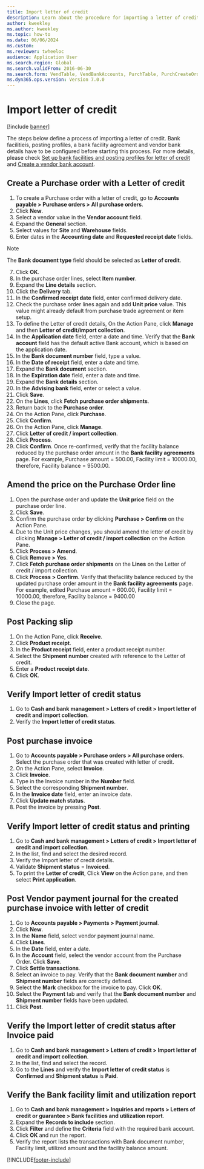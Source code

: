 ```yaml
--- 
title: Import letter of credit
description: Learn about the procedure for importing a letter of credit, including a step-by-step process for creating a purchase order with a letter of credit. 
author: kweekley
ms.author: kweekley
ms.topic: how-to
ms.date: 06/06/2024
ms.custom:
ms.reviewer: twheeloc 
audience: Application User 
ms.search.region: Global
ms.search.validFrom: 2016-06-30
ms.search.form: VendTable, VendBankAccounts, PurchTable, PurchCreateOrder, InventItemIdLookupPurchase, BankLCImport,  PurchEditLines, VendEditInvoice, SrsReportViewerForm, LedgerJournalTable, LedgerJournalTransVendPaym, VendOpenTrans, SysQueryForm, BankAccountTableLookUp
ms.dyn365.ops.version: Version 7.0.0 
---
```


# Import letter of credit

[!include [banner](../../includes/banner.md)]

The steps below define a process of importing a letter of credit. Bank facilitieis, posting profiles, a bank facility agreement and vendor bank details have to be configured before starting this process. For more details, please check [Set up bank facilities and posting profiles for letter of credit](set-up-bank-facilities-posting-profiles-letter-credit.md) and [Create a vendor bank account](https://learn.microsoft.com/en-us/dynamics365/supply-chain/procurement/tasks/create-vendor-bank-account).

## Create a Purchase order with a Letter of credit
1. To create a Purchase order with a letter of credit, go to **Accounts payable > Purchase orders > All purchase orders**.
2. Click **New**.
3. Select a vendor value in the **Vendor account** field.
4. Expand the **General** section.
5. Select values for **Site** and **Warehouse** fields.
6. Enter dates in the **Accounting date** and **Requested receipt date** fields.
    
>[!Note] 
>The **Bank document type** field should be selected as **Letter of credit**.

7. Click **OK**.
8. In the purchase order lines, select **Item number**.
9. Expand the **Line details** section.
10. Click the **Delivery** tab.
11. In the **Confirmed receipt date** field, enter confirmed delivery date.
12. Check the purchase order lines again and add **Unit price** value. This value might already default from purchase trade agreement or item setup.
13. To define the Letter of credit details, On the Action Pane, click **Manage** and then **Letter of credit/import collection**.
14. In the **Application date** field, enter a date and time. Verify that the **Bank account** field has the default active Bank account, which is based on the application date.
15. In the **Bank document number** field, type a value.
16. In the **Date of receipt** field, enter a date and time.
17. Expand the **Bank document** section.
18. In the **Expiration date** field, enter a date and time.
19. Expand the **Bank details** section.
20. In the **Advising bank** field, enter or select a value.
21. Click **Save**.
22. On the **Lines**, click **Fetch purchase order shipments**.
23. Return back to the **Purchase order**.
24. On the Action Pane, click **Purchase**.
25. Click **Confirm**.
26. On the Action Pane, click **Manage**.
27. Click **Letter of credit / import collection**.
28. Click **Process**.
29. Click **Confirm**. 
Once re-confirmed, verify that the facility balance reduced by the purchase order amount in the **Bank facility agreements** page. 
For example, Purchase amount = 500.00, Facility limit = 10000.00, therefore, Facility balance = 9500.00.

## Amend the price on the Purchase Order line
1. Open the purchase order and update the **Unit price** field on the purchase order line.
2. Click **Save**.
3. Confirm the purchase order by clicking **Purchase > Confirm** on the Action Pane.
4. Due to the Unit price changes, you should amend the letter of credit by clicking **Manage > Letter of credit / import collection** on the Action Pane.
5. Click **Process > Amend**.
6. Click **Remove > Yes**.
7. Click **Fetch purchase order shipments** on the **Lines** on the Letter of credit / import collection.
8. Click **Process > Confirm**. 
Verify that thefacility balance reduced by the updated purchase order amount in the **Bank facility agreements** page.
For example, edited Purchase amount = 600.00, Facility limit = 10000.00, therefore, Facility balance = 9400.00
9. Close the page.

## Post Packing slip
1. On the Action Pane, click **Receive**.
2. Click **Product receipt**.
3. In the **Product receipt** field, enter a product receipt number.
4. Select the **Shipment number** created with reference to the Letter of credit.
5. Enter a **Product receipt date**.
6. Click **OK**.

## Verify Import letter of credit status
1. Go to **Cash and bank management > Letters of credit > Import letter of credit and import collection**.
2. Verify the **Import letter of credit status**.     

## Post purchase invoice
1. Go to **Accounts payable > Purchase orders > All purchase orders**. Select the purchase order that was created with letter of credit.
2. On the Action Pane, select **Invoice**.
3. Click **Invoice**.
4. Type in the Invoice number in the **Number** field.
5. Select the corresponding **Shipment number**.
6. In the **Invoice date** field, enter an invoice date.
7. Click **Update match status**.
8. Post the invoice by pressing **Post**.

## Verify Import letter of credit status and printing
1. Go to **Cash and bank management > Letters of credit > Import letter of credit and import collection**.
2. In the list, find and select the desired record.
3. Verify the Import letter of credit  details.
4. Validate **Shipment status** = **Invoiced**.
5. To print the **Letter of credit**, Click **View** on the Action pane, and then select **Print application**.

## Post Vendor payment journal for the created purchase invoice with letter of credit
1. Go to **Accounts payable > Payments > Payment journal**.
2. Click **New**.
3. In the **Name** field, select vendor payment journal name.
4. Click **Lines**.
5. In the **Date** field, enter a date.
6. In the **Account** field, select the vendor account from the Purchase Order. Click **Save**.
7. Click **Settle transactions**.
8. Select an invoice to pay. Verify that the **Bank document number** and **Shipment number** fields are correctly defined.
9. Select the **Mark** checkbox for the invoice to pay. Click **OK**.
10. Select the **Payment** tab and verify that the **Bank document number** and **Shipment number** fields have been updated.
11. Click **Post**.

## Verify the Import letter of credit status after Invoice paid
1. Go to **Cash and bank management > Letters of credit > Import letter of credit and import collection**.
2. In the list, find and select the record.
3. Go to the **Lines** and verify the **Import letter of credit status** is **Confirmed** and **Shipment status** is **Paid**.
   
## Verify the Bank facility limit and utilization report
1. Go to **Cash and bank management > Inquiries and reports > Letters of credit or guarantee > Bank facilities and utilization report**.
2. Expand the **Records to include** section.
3. Click **Filter** and define the **Criteria** field with the required bank account.
4. Click **OK** and run the report.
5. Verify the report lists the transactions with Bank document number, Facility limit, utilized amount and the facility balance amount. 


[!INCLUDE[footer-include](../../../includes/footer-banner.md)]
